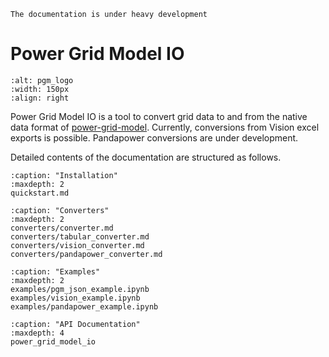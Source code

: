 <!--
SPDX-FileCopyrightText: 2022 Contributors to the Power Grid Model project <dynamic.grid.calculation@alliander.com>

SPDX-License-Identifier: MPL-2.0
-->

```{warning}
The documentation is under heavy development
```

# Power Grid Model IO

```{image} images/pgm-logo-color.svg
:alt: pgm_logo
:width: 150px
:align: right
```

Power Grid Model IO is a tool to convert grid data to and from the native data format of [power-grid-model](https://github.com/alliander-opensource/power-grid-model).
Currently, conversions from Vision excel exports is possible. Pandapower conversions are under development.


Detailed contents of the documentation are structured as follows.

```{toctree}
:caption: "Installation"
:maxdepth: 2
quickstart.md
```

```{toctree}
:caption: "Converters"
:maxdepth: 2
converters/converter.md
converters/tabular_converter.md
converters/vision_converter.md
converters/pandapower_converter.md
```

```{toctree}
:caption: "Examples"
:maxdepth: 2
examples/pgm_json_example.ipynb
examples/vision_example.ipynb
examples/pandapower_example.ipynb
```



```{toctree}
:caption: "API Documentation"
:maxdepth: 4
power_grid_model_io
```

